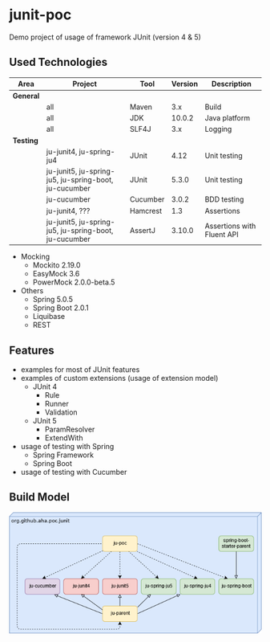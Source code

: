 # junit-poc
Demo project of usage of framework JUnit (version 4 & 5)

## Used Technologies

| Area        | Project    | Tool       | Version    | Description                    |
| ----------  | ---------- | ---------- | ---------- | ------------------------------ |
| **General** |            |            |            |                                |
|             | all        | Maven      | 3.x        | Build                          |
|             | all        | JDK        | 10.0.2     | Java platform                  |
|             | all        | SLF4J      | 3.x        | Logging                        |
| **Testing** |            |            |            |                                |
|             | ju-junit4, ju-spring-ju4  | JUnit      | 4.12       | Unit testing |
|             | ju-junit5, ju-spring-ju5, ju-spring-boot, ju-cucumber         | JUnit        | 5.3.0     | Unit testing                  |
|             | ju-cucumber | Cucumber      | 3.0.2        | BDD testing                        |
|             | ju-junit4, ??? | Hamcrest      | 1.3        | Assertions                        |
|             | ju-junit5, ju-spring-ju5, ju-spring-boot, ju-cucumber | AssertJ      | 3.10.0        | Assertions with Fluent API        |

* Mocking
  * Mockito 2.19.0
  * EasyMock 3.6
  * PowerMock 2.0.0-beta.5
* Others
  * Spring 5.0.5
  * Spring Boot 2.0.1
  * Liquibase
  * REST

## Features
* examples for most of JUnit features
* examples of custom extensions (usage of extension model)
  * JUnit 4
    * Rule
    * Runner
    * Validation
  * JUnit 5
    * ParamResolver
    * ExtendWith
* usage of testing with Spring
  * Spring Framework
  * Spring Boot
* usage of testing with Cucumber

## Build Model
![Build model](build-model.png?raw=true "Build model")

